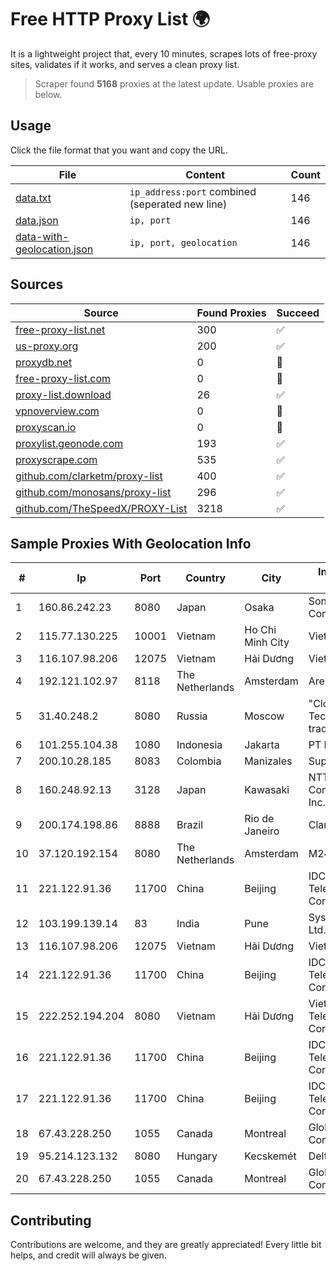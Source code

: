 
# Free HTTP Proxy List 🌍

It is a lightweight project that, every 10 minutes, scrapes lots of free-proxy sites, validates if it works, and serves a clean proxy list.


> Scraper found **5168** proxies at the latest update. Usable proxies are below.

## Usage

Click the file format that you want and copy the URL.


|File|Content|Count|
|----|-------|-----|
|[data.txt](https://raw.githubusercontent.com/themiralay/Proxy-List-World/master/data.txt)|`ip_address:port` combined (seperated new line)|146|
|[data.json](https://raw.githubusercontent.com/themiralay/Proxy-List-World/master/data.json)|`ip, port`|146|
|[data-with-geolocation.json](https://raw.githubusercontent.com/themiralay/Proxy-List-World/master/data-with-geolocation.json)|`ip, port, geolocation`|146|

## Sources

|Source|Found Proxies|Succeed|
|------|-------------|-------|
|[free-proxy-list.net](https://free-proxy-list.net)|300|✅|
|[us-proxy.org](https://www.us-proxy.org)|200|✅|
|[proxydb.net](http://proxydb.net)|0|🚫|
|[free-proxy-list.com](https://free-proxy-list.com/?page=&port=&type%5B%5D=http&type%5B%5D=https&up_time=0&search=Search)|0|🚫|
|[proxy-list.download](https://www.proxy-list.download/HTTP)|26|✅|
|[vpnoverview.com](https://vpnoverview.com/privacy/anonymous-browsing/free-proxy-servers)|0|🚫|
|[proxyscan.io](https://www.proxyscan.io)|0|🚫|
|[proxylist.geonode.com](https://proxylist.geonode.com/api/proxy-list?limit=300&page=1&sort_by=lastChecked&sort_type=desc&protocols=http,https)|193|✅|
|[proxyscrape.com](https://api.proxyscrape.com/v2/?request=displayproxies&protocol=http&timeout=10000&country=all&ssl=all&anonymity=all)|535|✅|
|[github.com/clarketm/proxy-list](https://raw.githubusercontent.com/clarketm/proxy-list/master/proxy-list-raw.txt)|400|✅|
|[github.com/monosans/proxy-list](https://raw.githubusercontent.com/monosans/proxy-list/main/proxies/http.txt)|296|✅|
|[github.com/TheSpeedX/PROXY-List](https://raw.githubusercontent.com/TheSpeedX/PROXY-List/master/http.txt)|3218|✅|


## Sample Proxies With Geolocation Info

|#|Ip|Port|Country|City|Internet Service Provider|
|-|--|----|-------|----|-------------------------|
|1|160.86.242.23|8080|Japan|Osaka|Sony Network Communications Inc|
|2|115.77.130.225|10001|Vietnam|Ho Chi Minh City|Viettel Group|
|3|116.107.98.206|12075|Vietnam|Hải Dương|Viettel Corporation|
|4|192.121.102.97|8118|The Netherlands|Amsterdam|Arelion Sweden AB|
|5|31.40.248.2|8080|Russia|Moscow|"Cloud Technologies" LLC trading as Cloud.ru|
|6|101.255.104.38|1080|Indonesia|Jakarta|PT Remala Abadi|
|7|200.10.28.185|8083|Colombia|Manizales|Super Redes S.A.S|
|8|160.248.92.13|3128|Japan|Kawasaki|NTT PC Communications, Inc.|
|9|200.174.198.86|8888|Brazil|Rio de Janeiro|Claro S.A|
|10|37.120.192.154|8080|The Netherlands|Amsterdam|M247 Europe SRL|
|11|221.122.91.36|11700|China|Beijing|IDC, China Telecommunications Corporation|
|12|103.199.139.14|83|India|Pune|Syscon Infoway Pvt. Ltd.|
|13|116.107.98.206|12075|Vietnam|Hải Dương|Viettel Corporation|
|14|221.122.91.36|11700|China|Beijing|IDC, China Telecommunications Corporation|
|15|222.252.194.204|8080|Vietnam|Hải Dương|VietNam Post and Telecom Corporation|
|16|221.122.91.36|11700|China|Beijing|IDC, China Telecommunications Corporation|
|17|221.122.91.36|11700|China|Beijing|IDC, China Telecommunications Corporation|
|18|67.43.228.250|1055|Canada|Montreal|GloboTech Communications|
|19|95.214.123.132|8080|Hungary|Kecskemét|Deltakon Kft.|
|20|67.43.228.250|1055|Canada|Montreal|GloboTech Communications|



## Contributing

Contributions are welcome, and they are greatly appreciated! Every
little bit helps, and credit will always be given.

